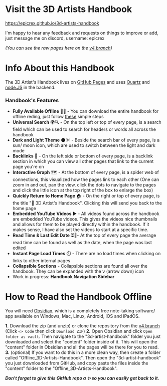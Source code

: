 # Visit the 3D Artists Handbook
https://epicrex.github.io/3d-artists-handbook<br>

I'm happy to hear any feedback and requests on things to improve or add, just message me on discord, username: epicrex

_(You can see the raw pages here on the [v4 branch](https://github.com/Epicrex/3d-artists-handbook/tree/v4))_
# Info About this Handbook

The 3D Artist's Handbook lives on [GitHub Pages](https://epicrex.github.io/3d-artists-handbook) and uses [Quartz](https://github.com/jackyzha0/quartz) and [node.JS](https://nodejs.org/en) in the backend.

### Handbook's Features
- **Fully Available Offline** 📶❌ - You can download the entire handbook for offline reding, just follow [these](#how-to-read-the-handbook-offline) simple steps
- **Universal Search** 🌍🔍 - On the top left or top of every page, is a search field which can be used to search for headers or words all across the handbook 
- **Dark and Light Theme** 🌑☀️ - Beside the search bar of every page, is a sun/ moon icon, which are used to switch between the light and dark mode
- **Backlinks** 🔗 - On the left side or bottom of every page, is a backlink section in which you can view all other pages that link to the current page you're on
- **Interactive Graph** 🗺️ - At the bottom of every page, is a spider web of connections, this visualized how the pages link to each other (One can zoom in and out, pan the view, click the dots to navigate to the pages and click the little icon at the top right of the box to enlarge the box)
- **Quickly Return to Home Page** 🏠 - On the right or top of every page, is the title "🦑 3D Artist's Handbook". Clicking this will send you back to the home page
- **Embedded YouTube Videos** ▶️ - All videos found across the handbook are embedded YouTube videos. This gives the videos nice thumbnails and allows for them to be played directly within the handbook. If it makes sense, I have also set the videos to start at a specific time.
- **Read Time & Last Edit Date** ⏳📅- At the top of every page the average read time can be found as well as the date, when the page was last edited
- **Instant Page Load Times** ⏱️ - There are no load times when clicking on links to other internal pages
- **Collapsible Sections** - Collapsible sections are found all over the handbook. They can be expanded with the `ᐯ` (arrow down) icon
- Work in progress: **Handbook Navigation Sidebar**

# How to Read the Handbook Offline

You will need [Obsidian](https://obsidian.md/), which is a completely free note-taking software/ app available on Windows, Mac, Linux, Android, iOS and iPadOS.

**1.** Download the zip (and unzip) or clone the repository from the [v4 branch](https://github.com/Epicrex/3d-artists-handbook/tree/v4) (Click `<> Code` then click `Download ZIP`)
**2.** Open Obsidian and click `Open folder as vault`. Then navigate to the "3d-artist-handbook" folder you just downloaded and select the "content" folder inside of it. This will open the "content" folder in Obsidian and all the pages will be there for you to read.
**3.** (optional) If you want to do this in a more clean way, then create a folder called "Offline_3D-Artists-Handbook". Then open the "3d-artist-handbook" you just downloaded from GitHub, and copy paste the files inside the "content" folder to the "Offline_3D-Artists-Handbook".


**_Don't forget to give this GitHub repo a ✨ so you can easily get back to it._**
